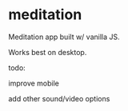 # meditation

Meditation app built w/ vanilla JS.

Works best on desktop.

todo:

improve mobile

add other sound/video options
